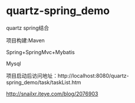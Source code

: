 quartz-spring_demo
==================

quartz spring结合

项目构建:Maven

Spring+SpringMvc+Mybatis

Mysql

项目启动后访问地址：http://localhost:8080/quartz-spring_demo/task/taskList.htm

http://snailxr.iteye.com/blog/2076903

